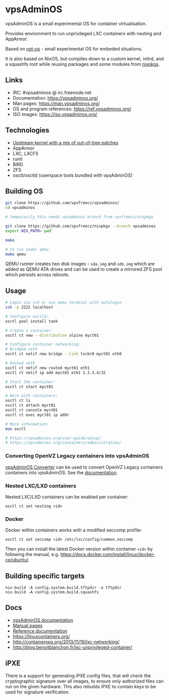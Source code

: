 # vpsAdminOS

vpsAdminOS is a small experimental OS for container virtualisation.

Provides environment to run unprivileged LXC containers with nesting
and AppArmor.

Based on [not-os](https://github.com/cleverca22/not-os/) - small experimental OS
for embeded situations.

It is also based on NixOS, but compiles down to a custom kernel, initrd,
and a squashfs root while reusing packages and some modules from
[nixpkgs](https://github.com/NixOS/nixpkgs/).

## Links

* IRC: #vpsadminos @ irc.freenode.net
* Documentation: <https://vpsadminos.org/>
* Man pages: <https://man.vpsadminos.org/>
* OS and program references: <https://ref.vpsadminos.org/>
* ISO images: <https://iso.vpsadminos.org/>

## Technologies

- [Upstream kernel with a mix of out-of-tree patches](https://github.com/vpsfreecz/linux)
- AppArmor
- LXC, LXCFS
- runit
- BIRD
- ZFS
- osctl/osctld (userspace tools bundled with vpsAdminOS)

## Building OS

```bash
git clone https://github.com/vpsfreecz/vpsadminos/
cd vpsadminos

# temporarily this needs vpsadminos branch from vpsfreecz/nixpkgs

git clone https://github.com/vpsfreecz/nixpkgs --branch vpsadminos
export NIX_PATH=`pwd`

make

# to run under qemu
make qemu
```

QEMU runner creates two disk images - `sda.img` and `sdb.img` which are added
as QEMU ATA drives and can be used to create a mirrored ZFS pool which persists
across reboots.

## Usage

```bash
# Login via ssh or use qemu terminal with autologin
ssh -p 2222 localhost

# Configure osctld:
osctl pool install tank

# Create a container:
osctl ct new --distribution alpine myct01

# Configure container networking:
# Bridged veth
osctl ct netif new bridge --link lxcbr0 myct01 eth0

# Routed veth
osctl ct netif new routed myct01 eth1
osctl ct netif ip add myct01 eth1 1.2.3.4/32

# Start the container:
osctl ct start myct01

# Work with containers:
osctl ct ls
osctl ct attach myct01
osctl ct console myct01
osctl ct exec myct01 ip addr

# More information:
man osctl

# https://vpsadminos.org/user-guide/setup/
# https://vpsadminos.org/containers/administration/
```

### Converting OpenVZ Legacy containers into vpsAdminOS
[vpsAdminOS Converter](converter) can be used to convert OpenVZ Legacy
containers containers into vpsAdminOS. See the
[documentation](https://vpsadminos.org/migration-paths/converter/).

### Nested LXC/LXD containers
Nested LXC/LXD containers can be enabled per container:

```
osctl ct set nesting <id>
```

### Docker
Docker within containers works with a modified seccomp profile:

```
osctl ct set seccomp <id> /etc/lxc/config/common.seccomp
```

Then you can install the latest Docker version within container `<id>` by
following the manual, e.g.
<https://docs.docker.com/install/linux/docker-ce/ubuntu/>.

## Building specific targets

```
nix-build -A config.system.build.tftpdir -o tftpdir
nix-build -A config.system.build.squashfs
```

## Docs

* [vpsAdminOS documentation](https://vpsadminos.org)
* [Manual pages](https://man.vpsadminos.org)
* [Reference documentation](https://ref.vpsadminos.org)
* https://linuxcontainers.org/
* http://containerops.org/2013/11/19/lxc-networking/
* http://blog.benoitblanchon.fr/lxc-unprivileged-container/

## iPXE

There is a support for generating iPXE config files, that will check
the cryptographic signature over all images, to ensure only authorized files
can run on the given hardware. This also rebuilds iPXE to contain keys to be
used for signature verification.
